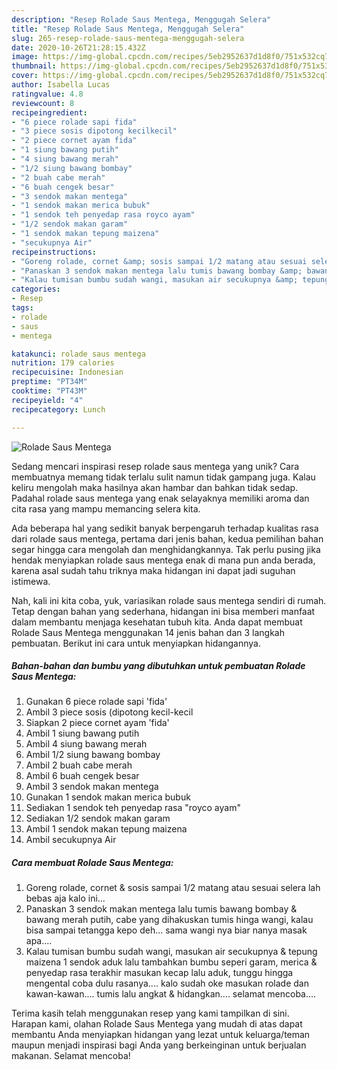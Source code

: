 ```yaml
---
description: "Resep Rolade Saus Mentega, Menggugah Selera"
title: "Resep Rolade Saus Mentega, Menggugah Selera"
slug: 265-resep-rolade-saus-mentega-menggugah-selera
date: 2020-10-26T21:28:15.432Z
image: https://img-global.cpcdn.com/recipes/5eb2952637d1d8f0/751x532cq70/rolade-saus-mentega-foto-resep-utama.jpg
thumbnail: https://img-global.cpcdn.com/recipes/5eb2952637d1d8f0/751x532cq70/rolade-saus-mentega-foto-resep-utama.jpg
cover: https://img-global.cpcdn.com/recipes/5eb2952637d1d8f0/751x532cq70/rolade-saus-mentega-foto-resep-utama.jpg
author: Isabella Lucas
ratingvalue: 4.8
reviewcount: 8
recipeingredient:
- "6 piece rolade sapi fida"
- "3 piece sosis dipotong kecilkecil"
- "2 piece cornet ayam fida"
- "1 siung bawang putih"
- "4 siung bawang merah"
- "1/2 siung bawang bombay"
- "2 buah cabe merah"
- "6 buah cengek besar"
- "3 sendok makan mentega"
- "1 sendok makan merica bubuk"
- "1 sendok teh penyedap rasa royco ayam"
- "1/2 sendok makan garam"
- "1 sendok makan tepung maizena"
- "secukupnya Air"
recipeinstructions:
- "Goreng rolade, cornet &amp; sosis sampai 1/2 matang atau sesuai selera lah bebas aja kalo ini..."
- "Panaskan 3 sendok makan mentega lalu tumis bawang bombay &amp; bawang merah putih, cabe yang dihakuskan tumis hinga wangi, kalau bisa sampai tetangga kepo deh... sama wangi nya biar nanya masak apa...."
- "Kalau tumisan bumbu sudah wangi, masukan air secukupnya &amp; tepung maizena 1 sendok aduk lalu tambahkan bumbu seperi garam, merica &amp; penyedap rasa terakhir masukan kecap lalu aduk, tunggu hingga mengental coba dulu rasanya.... kalo sudah oke masukan rolade dan kawan-kawan.... tumis lalu angkat &amp; hidangkan.... selamat mencoba...."
categories:
- Resep
tags:
- rolade
- saus
- mentega

katakunci: rolade saus mentega 
nutrition: 179 calories
recipecuisine: Indonesian
preptime: "PT34M"
cooktime: "PT43M"
recipeyield: "4"
recipecategory: Lunch

---
```



![Rolade Saus Mentega](https://img-global.cpcdn.com/recipes/5eb2952637d1d8f0/751x532cq70/rolade-saus-mentega-foto-resep-utama.jpg)

Sedang mencari inspirasi resep rolade saus mentega yang unik? Cara membuatnya memang tidak terlalu sulit namun tidak gampang juga. Kalau keliru mengolah maka hasilnya akan hambar dan bahkan tidak sedap. Padahal rolade saus mentega yang enak selayaknya memiliki aroma dan cita rasa yang mampu memancing selera kita.



Ada beberapa hal yang sedikit banyak berpengaruh terhadap kualitas rasa dari rolade saus mentega, pertama dari jenis bahan, kedua pemilihan bahan segar hingga cara mengolah dan menghidangkannya. Tak perlu pusing jika hendak menyiapkan rolade saus mentega enak di mana pun anda berada, karena asal sudah tahu triknya maka hidangan ini dapat jadi suguhan istimewa.


Nah, kali ini kita coba, yuk, variasikan rolade saus mentega sendiri di rumah. Tetap dengan bahan yang sederhana, hidangan ini bisa memberi manfaat dalam membantu menjaga kesehatan tubuh kita. Anda dapat membuat Rolade Saus Mentega menggunakan 14 jenis bahan dan 3 langkah pembuatan. Berikut ini cara untuk menyiapkan hidangannya.

<!--inarticleads1-->

##### Bahan-bahan dan bumbu yang dibutuhkan untuk pembuatan Rolade Saus Mentega:

1. Gunakan 6 piece rolade sapi &#39;fida&#39;
1. Ambil 3 piece sosis (dipotong kecil-kecil
1. Siapkan 2 piece cornet ayam &#39;fida&#39;
1. Ambil 1 siung bawang putih
1. Ambil 4 siung bawang merah
1. Ambil 1/2 siung bawang bombay
1. Ambil 2 buah cabe merah
1. Ambil 6 buah cengek besar
1. Ambil 3 sendok makan mentega
1. Gunakan 1 sendok makan merica bubuk
1. Sediakan 1 sendok teh penyedap rasa &#34;royco ayam&#34;
1. Sediakan 1/2 sendok makan garam
1. Ambil 1 sendok makan tepung maizena
1. Ambil secukupnya Air




<!--inarticleads2-->

##### Cara membuat Rolade Saus Mentega:

1. Goreng rolade, cornet &amp; sosis sampai 1/2 matang atau sesuai selera lah bebas aja kalo ini...
1. Panaskan 3 sendok makan mentega lalu tumis bawang bombay &amp; bawang merah putih, cabe yang dihakuskan tumis hinga wangi, kalau bisa sampai tetangga kepo deh... sama wangi nya biar nanya masak apa....
1. Kalau tumisan bumbu sudah wangi, masukan air secukupnya &amp; tepung maizena 1 sendok aduk lalu tambahkan bumbu seperi garam, merica &amp; penyedap rasa terakhir masukan kecap lalu aduk, tunggu hingga mengental coba dulu rasanya.... kalo sudah oke masukan rolade dan kawan-kawan.... tumis lalu angkat &amp; hidangkan.... selamat mencoba....




Terima kasih telah menggunakan resep yang kami tampilkan di sini. Harapan kami, olahan Rolade Saus Mentega yang mudah di atas dapat membantu Anda menyiapkan hidangan yang lezat untuk keluarga/teman maupun menjadi inspirasi bagi Anda yang berkeinginan untuk berjualan makanan. Selamat mencoba!
